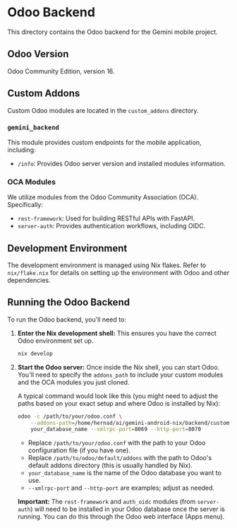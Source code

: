 # Odoo Backend

This directory contains the Odoo backend for the Gemini mobile project.

## Odoo Version

Odoo Community Edition, version 16.

## Custom Addons

Custom Odoo modules are located in the `custom_addons` directory.

### `gemini_backend`

This module provides custom endpoints for the mobile application, including:
- `/info`: Provides Odoo server version and installed modules information.

### OCA Modules

We utilize modules from the Odoo Community Association (OCA). Specifically:
- `rest-framework`: Used for building RESTful APIs with FastAPI.
- `server-auth`: Provides authentication workflows, including OIDC.

## Development Environment

The development environment is managed using Nix flakes. Refer to `nix/flake.nix` for details on setting up the environment with Odoo and other dependencies.

## Running the Odoo Backend

To run the Odoo backend, you'll need to:

1.  **Enter the Nix development shell:** This ensures you have the correct Odoo environment set up.

    ```bash
    nix develop
    ```

2.  **Start the Odoo server:** Once inside the Nix shell, you can start Odoo. You'll need to specify the `addons_path` to include your custom modules and the OCA modules you just cloned.

    A typical command would look like this (you might need to adjust the paths based on your exact setup and where Odoo is installed by Nix):

    ```bash
    odoo -c /path/to/your/odoo.conf \
        --addons-path=/home/hernad/ai/gemini-android-nix/backend/custom_addons,/path/to/odoo/default/addons -d \
        your_database_name --xmlrpc-port=8069 --http-port=8070
    ```

    *   Replace `/path/to/your/odoo.conf` with the path to your Odoo configuration file (if you have one).
    *   Replace `/path/to/odoo/default/addons` with the path to Odoo's default addons directory (this is usually handled by Nix).
    *   `your_database_name` is the name of the Odoo database you want to use.
    *   `--xmlrpc-port` and `--http-port` are examples; adjust as needed.

    **Important:** The `rest-framework` and `auth_oidc` modules (from `server-auth`) will need to be installed in your Odoo database once the server is running. You can do this through the Odoo web interface (Apps menu).
